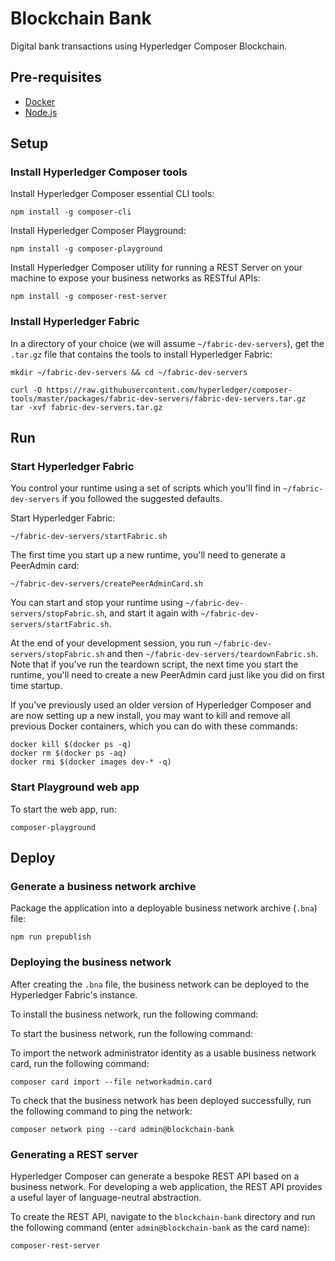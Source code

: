 # Blockchain Bank

Digital bank transactions using Hyperledger Composer Blockchain.

## Pre-requisites

- [Docker](https://www.docker.com)
- [Node.js](https://nodejs.org)

## Setup

### Install Hyperledger Composer tools

Install Hyperledger Composer essential CLI tools:

```
npm install -g composer-cli
```

Install Hyperledger Composer Playground:

```
npm install -g composer-playground
```

Install Hyperledger Composer utility for running a REST Server on your machine
to expose your business networks as RESTful APIs:

```
npm install -g composer-rest-server
```

### Install Hyperledger Fabric

In a directory of your choice (we will assume `~/fabric-dev-servers`), get the
`.tar.gz` file that contains the tools to install Hyperledger Fabric:

```
mkdir ~/fabric-dev-servers && cd ~/fabric-dev-servers

curl -O https://raw.githubusercontent.com/hyperledger/composer-tools/master/packages/fabric-dev-servers/fabric-dev-servers.tar.gz
tar -xvf fabric-dev-servers.tar.gz
```

## Run

### Start Hyperledger Fabric

You control your runtime using a set of scripts which you'll find in
`~/fabric-dev-servers` if you followed the suggested defaults.

Start Hyperledger Fabric:

```
~/fabric-dev-servers/startFabric.sh
```

The first time you start up a new runtime, you'll need to generate a PeerAdmin
card:

```
~/fabric-dev-servers/createPeerAdminCard.sh
```

You can start and stop your runtime using `~/fabric-dev-servers/stopFabric.sh`,
and start it again with `~/fabric-dev-servers/startFabric.sh`.

At the end of your development session, you run
`~/fabric-dev-servers/stopFabric.sh` and then
`~/fabric-dev-servers/teardownFabric.sh`. Note that if you've run the teardown
script, the next time you start the runtime, you'll need to create a new
PeerAdmin card just like you did on first time startup.

If you've previously used an older version of Hyperledger Composer and are now
setting up a new install, you may want to kill and remove all previous Docker
containers, which you can do with these commands:

```
docker kill $(docker ps -q)
docker rm $(docker ps -aq)
docker rmi $(docker images dev-* -q)
```

### Start Playground web app

To start the web app, run:

```
composer-playground
```

## Deploy

### Generate a business network archive

Package the application into a deployable business network archive (`.bna`)
file:

```
npm run prepublish
```

### Deploying the business network

After creating the `.bna` file, the business network can be deployed to the
Hyperledger Fabric's instance.

To install the business network, run the following command:


To start the business network, run the following command:

To import the network administrator identity as a usable business network card,
run the following command:

```
composer card import --file networkadmin.card
```

To check that the business network has been deployed successfully, run the
following command to ping the network:

```
composer network ping --card admin@blockchain-bank
```

### Generating a REST server

Hyperledger Composer can generate a bespoke REST API based on a business
network. For developing a web application, the REST API provides a useful layer
of language-neutral abstraction.

To create the REST API, navigate to the `blockchain-bank` directory and run the
following command (enter `admin@blockchain-bank` as the card name):

```
composer-rest-server
```
